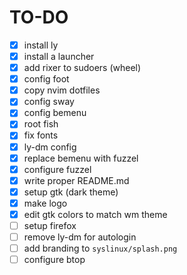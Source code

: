 # TO-DO
- [x] install ly
- [x] install a launcher
- [x] add rixer to sudoers (wheel)
- [x] config foot
- [x] copy nvim dotfiles
- [x] config sway
- [x] config bemenu
- [x] root fish
- [x] fix fonts
- [x] ly-dm config
- [x] replace bemenu with fuzzel
- [x] configure fuzzel
- [x] write proper README.md
- [x] setup gtk (dark theme)
- [x] make logo
- [x] edit gtk colors to match wm theme
- [ ] setup firefox
- [ ] remove ly-dm for autologin
- [ ] add branding to `syslinux/splash.png`
- [ ] configure btop
